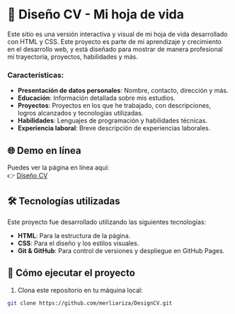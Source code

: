 # 💼 Diseño CV - Mi hoja de vida

Este sitio es una versión interactiva y visual de mi hoja de vida desarrollado con HTML y CSS. Este proyecto es parte de mi aprendizaje y crecimiento en el desarrollo web, y está diseñado para mostrar de manera profesional mi trayectoria, proyectos, habilidades y más.

### Características:

- **Presentación de datos personales**: Nombre, contacto, dirección y más.
- **Educación**: Información detallada sobre mis estudios.
- **Proyectos**: Proyectos en los que he trabajado, con descripciones, logros alcanzados y tecnologías utilizadas.
- **Habilidades**: Lenguajes de programación y habilidades técnicas.
- **Experiencia laboral**: Breve descripción de experiencias laborales.

## 🌐 Demo en línea

Puedes ver la página en línea aquí:  
👉 [Diseño CV](https://merliariza.github.io/DesignCV/)  

## 🛠️ Tecnologías utilizadas

Este proyecto fue desarrollado utilizando las siguientes tecnologías:

- **HTML**: Para la estructura de la página.
- **CSS**: Para el diseño y los estilos visuales.
- **Git & GitHub**: Para control de versiones y despliegue en GitHub Pages.

## 🔧 Cómo ejecutar el proyecto

1. Clona este repositorio en tu máquina local:

```bash
git clone https://github.com/merliariza/DesignCV.git
